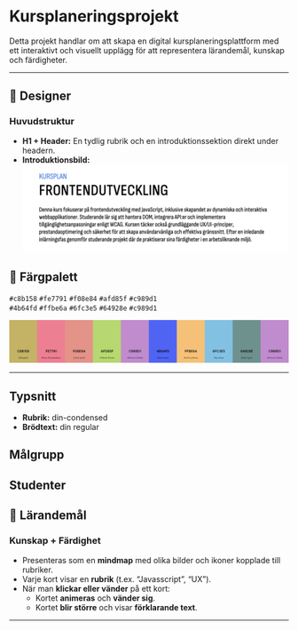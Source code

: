 # Kursplaneringsprojekt

Detta projekt handlar om att skapa en digital kursplaneringsplattform med ett interaktivt och visuellt upplägg för att representera lärandemål, kunskap och färdigheter.

---

## 🎨 Designer

### Huvudstruktur
- **H1 + Header:** En tydlig rubrik och en introduktionssektion direkt under headern.
- **Introduktionsbild:**  
  ![alt text](image.png)

## 🎨 Färgpalett 

`#c8b158` `#fe7791` `#f08e84` `#afd85f` `#c989d1`  
`#4b64fd` `#ffbe6a` `#6fc3e5` `#64928e` `#c989d1`

![alt text](image-1.png)

---

## Typsnitt
- **Rubrik:** din-condensed 
- **Brödtext:** din regular

## Målgrupp 
Studenter
---

## 🎯 Lärandemål

### Kunskap + Färdighet
- Presenteras som en **mindmap** med olika bilder och ikoner kopplade till rubriker.
- Varje kort visar en **rubrik** (t.ex. “Javasscript”, “UX”).
- När man **klickar eller vänder** på ett kort:
  - Kortet **animeras** och **vänder sig**.
  - Kortet **blir större** och visar **förklarande text**.



---


